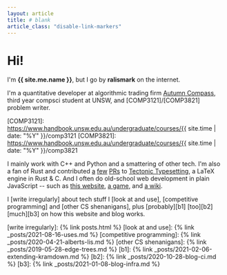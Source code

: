 ```yaml
---
layout: article
title: # blank
article_class: "disable-link-markers"
---
```


# Hi!

I'm **{{ site.me.name }}**, but I go by **ralismark** on the internet.

I'm a quantitative developer at algorithmic trading firm [Autumn Compass], third year compsci student at UNSW, and [COMP3121]/[COMP3821] problem writer.

[Autumn Compass]: https://autumncompass.com/
[COMP3121]: https://www.handbook.unsw.edu.au/undergraduate/courses/{{ site.time | date: "%Y" }}/comp3121
[COMP3821]: https://www.handbook.unsw.edu.au/undergraduate/courses/{{ site.time | date: "%Y" }}/comp3821

I mainly work with C++ and Python and a smattering of other tech.
I'm also a fan of Rust and contributed [a][pr1] [few][pr2] [PRs][pr3] to [Tectonic Typesetting], a LaTeX engine in Rust &amp; C.
And I often do old-school web development in plain JavaScript -- such as [this website], [a game], and [a wiki].

<!-- no http: here to remove line noise -->
[pr1]: //github.com/tectonic-typesetting/tectonic/pull/635
[pr2]: //github.com/tectonic-typesetting/tectonic/pull/657
[pr3]: //github.com/tectonic-typesetting/tectonic/pull/643
[Tectonic Typesetting]: https://tectonic-typesetting.github.io/
[this website]: /
[a game]: /webgames/basalt-bashers/
[a wiki]: /ibis-wiki/static/

I [write irregularly] about tech stuff I [look at and use], [competitive programming] and [other CS shenanigans], plus [probably][b1] [too][b2] [much][b3] on how this website and blog works.

[write irregularly]: {% link posts.html %}
[look at and use]: {% link _posts/2021-08-16-uses.md %}
[competitive programming]: {% link _posts/2020-04-21-alberts-lis.md %}
[other CS shenanigans]: {% link _posts/2019-05-28-edge-trees.md %}
[b1]: {% link _posts/2021-02-06-extending-kramdown.md %}
[b2]: {% link _posts/2020-10-28-blog-ci.md %}
[b3]: {% link _posts/2021-01-08-blog-infra.md %}
